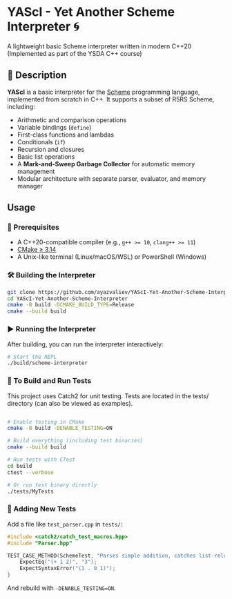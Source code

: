 
# YAScI - Yet Another Scheme Interpreter 🌀
A lightweight basic Scheme interpreter written in modern C++20 (Implemented as part of the YSDA C++ course)

## 📝 Description

**YAScI** is a basic interpreter for the [Scheme](https://en.wikipedia.org/wiki/Scheme_(programming_language)) programming language, implemented from scratch in C++. It supports a subset of R5RS Scheme, including:

- Arithmetic and comparison operations
- Variable bindings (`define`)
- First-class functions and lambdas
- Conditionals (`if`)
- Recursion and closures
- Basic list operations
- A **Mark-and-Sweep Garbage Collector** for automatic memory management
- Modular architecture with separate parser, evaluator, and memory manager

## Usage

### 🔧 Prerequisites

- A C++20-compatible compiler (e.g., `g++ >= 10`, `clang++ >= 11`)
- [CMake ≥ 3.14](https://cmake.org/)
- A Unix-like terminal (Linux/macOS/WSL) or PowerShell (Windows)

### 🛠️ Building the Interpreter

```bash
git clone https://github.com/ayazvaliev/YAScI-Yet-Another-Scheme-Interpreter
cd YAScI-Yet-Another-Scheme-Interpreter
cmake -B build -DCMAKE_BUILD_TYPE=Release
cmake --build build
```

### ▶️ Running the Interpreter
After building, you can run the interpreter interactively:

```bash
# Start the REPL
./build/scheme-interpreter
```

### 🔧 To Build and Run Tests

This project uses Catch2 for unit testing. Tests are located in the tests/ directory (can also be viewed as examples).

```bash

# Enable testing in CMake
cmake -B build -DENABLE_TESTING=ON

# Build everything (including test binaries)
cmake --build build

# Run tests with CTest
cd build
ctest --verbose

# Or run test binary directly
./tests/MyTests

```

### 🧾 Adding New Tests

Add a file like `test_parser.cpp` in `tests/`:

```c++
#include <catch2/catch_test_macros.hpp>
#include "Parser.hpp"

TEST_CASE_METHOD(SchemeTest, "Parses simple addition, catches list-related syntax errors") {
    ExpectEq("(+ 1 2)", "3");
    ExpectSyntaxError("(1 . 0 1)");
}
```

And rebuild with `-DENABLE_TESTING=ON`.